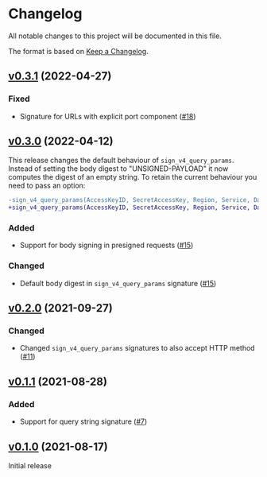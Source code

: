 # Changelog

All notable changes to this project will be documented in this file.

The format is based on [Keep a Changelog](https://keepachangelog.com/en/1.0.0/).

## [v0.3.1](https://github.com/aws-beam/aws_signature/tree/v0.3.1) (2022-04-27)

### Fixed

- Signature for URLs with explicit port component ([#18](https://github.com/aws-beam/aws_signature/pull/18))

## [v0.3.0](https://github.com/aws-beam/aws_signature/tree/v0.3.0) (2022-04-12)

This release changes the default behaviour of `sign_v4_query_params`. Instead of
setting the body digest to "UNSIGNED-PAYLOAD" it now computes the digest of an
empty string. To retain the current behaviour you need to pass an option:

```diff
-sign_v4_query_params(AccessKeyID, SecretAccessKey, Region, Service, DateTime, Method, URL, []).
+sign_v4_query_params(AccessKeyID, SecretAccessKey, Region, Service, DateTime, Method, URL, [{body_digest, <<"UNSIGNED-PAYLOAD">>}]).
```

### Added

- Support for body signing in presigned requests ([#15](https://github.com/aws-beam/aws_signature/pull/15))

### Changed

- Default body digest in `sign_v4_query_params` signature ([#15](https://github.com/aws-beam/aws_signature/pull/15))

## [v0.2.0](https://github.com/aws-beam/aws_signature/tree/v0.2.0) (2021-09-27)

### Changed

- Changed `sign_v4_query_params` signatures to also accept HTTP method ([#11](https://github.com/aws-beam/aws_signature/pull/11))

## [v0.1.1](https://github.com/aws-beam/aws_signature/tree/v0.1.1) (2021-08-28)

### Added

- Support for query string signature ([#7](https://github.com/aws-beam/aws_signature/pull/7))

## [v0.1.0](https://github.com/aws-beam/aws_signature/tree/v0.1.0) (2021-08-17)

Initial release
